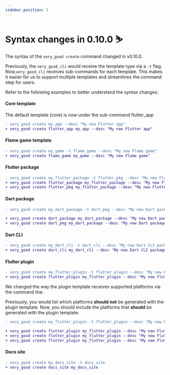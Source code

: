 ```yaml
---
sidebar_position: 3
---
```


# Syntax changes in 0.10.0 ⛷️

The syntax of the `very_good create` command changed in v0.10.0.

Previously, the `very_good_cli` would receive the template type via a `-t` flag. Now,`very_good_cli` receives sub-commands for each template. This makes it easier for us to support multiple templates and streamlines the command step for users.

Refer to the following examples to better understand the syntax changes:

#### Core template

The default template (core) is now under the sub-command flutter_app

```diff
- very_good create my_app --desc "My new Flutter app"
+ very_good create flutter_app my_app --desc "My new Flutter app"
```

#### Flame game template

```diff
- very_good create my_game -t flame_game --desc "My new Flame game"
+ very_good create flame_game my_game --desc "My new Flame game"
```

#### Flutter package

```diff
- very_good create my_flutter_package -t flutter_pkg --desc "My new Flutter package"
+ very_good create flutter_package my_flutter_package --desc "My new Flutter package"
+ very_good create flutter_pkg my_flutter_package --desc "My new Flutter package"
```

#### Dart package

```diff
- very_good create my_dart_package -t dart_pkg --desc "My new Dart package"

+ very_good create dart_package my_dart_package --desc "My new Dart package"
+ very_good create dart_pkg my_dart_package --desc "My new Dart package"
```

#### Dart CLI

```diff
- very_good create my_dart_cli -t dart_cli --desc "My new Dart CLI package"
+ very_good create dart_cli my_dart_cli --desc "My new Dart CLI package"
```

#### Flutter plugin

```diff
- very_good create my_flutter_plugin -t flutter_plugin --desc "My new Flutter plugin"
+ very_good create flutter_plugin my_flutter_plugin --desc "My new Flutter plugin"
```

We changed the way the plugin template receives supported platforms via the command line.

Previously, you would list which platforms **should not** be generated with the plugin template. Now, you should include the platforms that **should** be generated with the plugin template.

```diff
- very_good create my_flutter_plugin -t flutter_plugin --desc "My new Flutter plugin" --windows false --macos false --linux false

+ very_good create flutter_plugin my_flutter_plugin --desc "My new Flutter plugin" --platforms android,ios,web
+ very_good create flutter_plugin my_flutter_plugin --desc "My new Flutter plugin" --platforms=android,ios,web
+ very_good create flutter_plugin my_flutter_plugin --desc "My new Flutter plugin" --platforms android --platforms ios --platforms web
```

#### Docs site

```diff
- very_good create my_docs_site -t docs_site
+ very_good create docs_site my_docs_site
```
